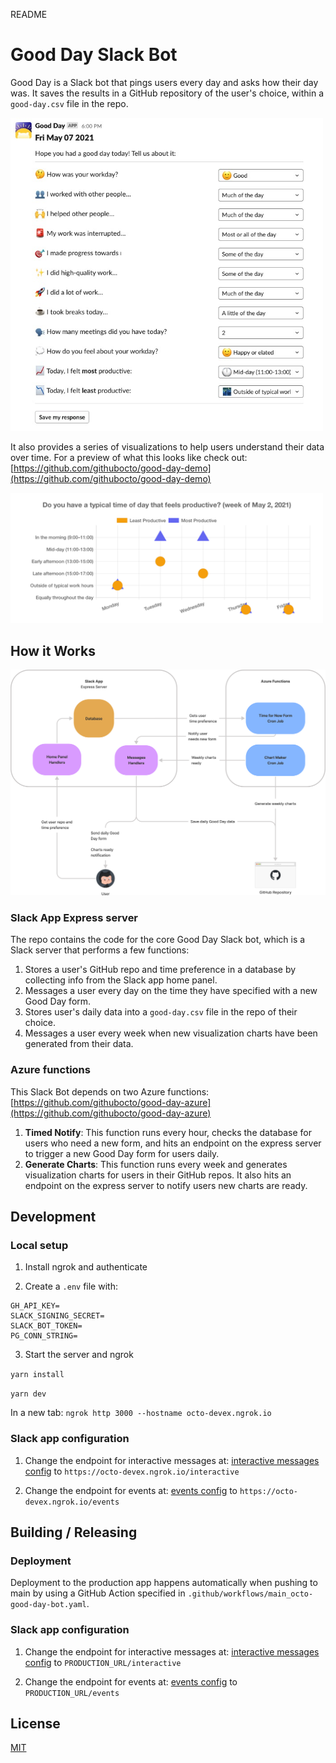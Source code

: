 README

# Good Day Slack Bot

Good Day is a Slack bot that pings users every day and asks how their day was. It saves the results in a GitHub repository of the user's choice, within a `good-day.csv` file in the repo.

<img src="assets/form.png" alt="drawing" width="500"/>

It also provides a series of visualizations to help users understand their data over time. For a preview of what this looks like check out: [https://github.com/githubocto/good-day-demo](https://github.com/githubocto/good-day-demo)

<img src="assets/visualization.png" alt="drawing" width="500"/>

## How it Works

<img src="assets/flow.png" alt="drawing"/>

### Slack App Express server

The repo contains the code for the core Good Day Slack bot, which is a Slack server that performs a few functions:

1. Stores a user's GitHub repo and time preference in a database by collecting info from the Slack app home panel.
2. Messages a user every day on the time they have specified with a new Good Day form.
3. Stores user's daily data into a `good-day.csv` file in the repo of their choice.
4. Messages a user every week when new visualization charts have been generated from their data.

### Azure functions

This Slack Bot depends on two Azure functions: [https://github.com/githubocto/good-day-azure](https://github.com/githubocto/good-day-azure)

1. **Timed Notify**: This function runs every hour, checks the database for users who need a new form, and hits an endpoint on the express server to trigger a new Good Day form for users daily. 
2. **Generate Charts**: This function runs every week and generates visualization charts for users in their GitHub repos. It also hits an endpoint on the express server to notify users new charts are ready.

## Development

### Local setup

1. Install ngrok and authenticate

2. Create a `.env` file with:

```
GH_API_KEY=
SLACK_SIGNING_SECRET=
SLACK_BOT_TOKEN=
PG_CONN_STRING=
```

3. Start the server and ngrok

`yarn install`

`yarn dev`

In a new tab: `ngrok http 3000 --hostname octo-devex.ngrok.io`

### Slack app configuration

1. Change the endpoint for interactive messages at: [interactive messages config](https://api.slack.com/apps/A0212TEULJU/interactive-messages?) to `https://octo-devex.ngrok.io/interactive`

2. Change the endpoint for events at: [events config](https://api.slack.com/apps/A0212TEULJU/event-subscriptions?) to `https://octo-devex.ngrok.io/events`

## Building / Releasing

### Deployment

Deployment to the production app happens automatically when pushing to main by using a GitHub Action specified in `.github/workflows/main_octo-good-day-bot.yaml`.

### Slack app configuration

1. Change the endpoint for interactive messages at: [interactive messages config](https://api.slack.com/apps/A0212TEULJU/interactive-messages?) to `PRODUCTION_URL/interactive`

2. Change the endpoint for events at: [events config](https://api.slack.com/apps/A0212TEULJU/event-subscriptions?) to `PRODUCTION_URL/events`

## License

[MIT](LICENSE)
